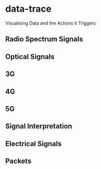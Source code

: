 # data-trace
Visualising Data and the Actions it Triggers

## Radio Spectrum Signals

## Optical Signals

## 3G

## 4G

## 5G

## Signal Interpretation

## Electrical Signals

## Packets
